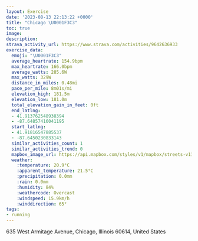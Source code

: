 ```yaml
---
layout: Exercise
date: '2023-08-13 22:13:22 +0000'
title: "Chicago \U0001F3C3"
toc: true
image:
description:
strava_activity_url: https://www.strava.com/activities/9642636933
exercise_data:
  emoji: "\U0001F3C3"
  average_heartrate: 154.9bpm
  max_heartrate: 166.0bpm
  average_watts: 285.6W
  max_watts: 329W
  distance_in_miles: 0.48mi
  pace_per_mile: 8m01s/mi
  elevation_high: 181.5m
  elevation_low: 181.0m
  total_elevation_gain_in_feet: 0ft
  end_latlng:
  - 41.913762548938394
  - -87.64857416041195
  start_latlng:
  - 41.91816547885537
  - -87.6450230833143
  similar_activities_count: 1
  similar_activities_trend: 0
  mapbox_image_url: https://api.mapbox.com/styles/v1/mapbox/streets-v11/static/path-5+787af2-1.0(k~y~Fnk%7DuOdLSdGENDHN%3FrB),pin-s-s+e5b22e(-87.64616,41.91734),pin-s-f+89ae00(-87.64671999999999,41.913790000000006)/auto/800x800?access_token=pk.eyJ1Ijoiam9zaGJlY2ttYW4iLCJhIjoiY205eWR2aDd1MWZ6djJrbXc4a3M0bWZleiJ9.XiG9OWkNcZk2QzjJbxLB4A
  weather:
    :temperature: 20.9°C
    :apparent_temperature: 21.5°C
    :precipitation: 0.0mm
    :rain: 0.0mm
    :humidity: 84%
    :weathercode: Overcast
    :windspeed: 15.9km/h
    :winddirection: 65°
tags:
- running
---
```

635 West Armitage Avenue, Chicago, Illinois 60614, United States
